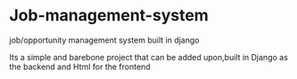 # Job-management-system
job/opportunity management system built in django

Its a simple and barebone project that can be added upon,built in Django as the backend and Html for the frontend
